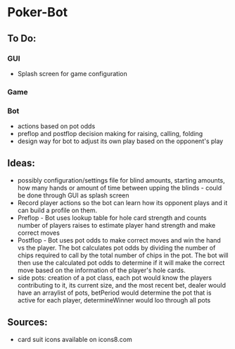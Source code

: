 # Poker-Bot

## To Do:

### GUI
* Splash screen for game configuration

### Game

### Bot
* actions based on pot odds
* preflop and postflop decision making for raising, calling, folding
* design way for bot to adjust its own play based on the opponent's play

## Ideas:
* possibly configuration/settings file for blind amounts, starting amounts, how many hands or amount of time between upping the blinds - could be done through GUI as splash screen
* Record player actions so the bot can learn how its opponent plays and it can build a profile on them.
* Preflop - Bot uses lookup table for hole card strength and counts number of players raises to estimate player hand strength and make correct moves
* Postflop - Bot uses pot odds to make correct moves and win the hand vs the player. The bot calculates pot odds by dividing the number of chips required to call by the total number of chips in the pot. The bot will then use the calculated pot odds to determine if it will make the correct move based on the information of the player's hole cards.
* side pots: creation of a pot class, each pot would know the players contributing to it, its current size, and the most recent bet, dealer would have an arraylist of pots, betPeriod would determine the pot that is active for each player, determineWinner would loo through all pots

## Sources:
* card suit icons available on icons8.com
